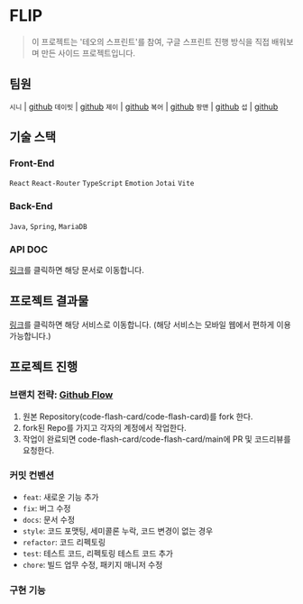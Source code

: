 # FLIP
> 이 프로젝트는 '테오의 스프린트'를 참여, 구글 스프린트 진행 방식을 직접 배워보며 만든 사이드 프로젝트입니다. 

## 팀원
`시니` | [github](https://github.com/SINHOLEE)
`데이빗` | [github](https://github.com/DavidYang2149)
`제이` | [github](https://github.com/tpoluol)
`복어` | [github](https://github.com/LEESEONGBOK1214)
`팡맨` | [github](https://github.com/devpang20)
`섭` | [github](https://github.com/devseop)

## 기술 스택
### Front-End
`React` `React-Router` `TypeScript` `Emotion` `Jotai` `Vite`

### Back-End
`Java`, `Spring`, `MariaDB`

### API DOC
[링크](http://weareboard.kr/teosp/swagger-ui/index.html#/)를 클릭하면 해당 문서로 이동합니다.

## 프로젝트 결과물
[링크](https://leeseongbok1214.github.io/flashcard/)를 클릭하면 해당 서비스로 이동합니다. (해당 서비스는 모바일 웹에서 편하게 이용 가능합니다.)

## 프로젝트 진행 
### 브랜치 전략: [Github Flow](https://subicura.com/git/guide/github-flow.html#github-flow-%E1%84%87%E1%85%A1%E1%86%BC%E1%84%89%E1%85%B5%E1%86%A8)

1. 원본 Repository(code-flash-card/code-flash-card)를 fork 한다.
2. fork된 Repo를 가지고 각자의 계정에서 작업한다.
3. 작업이 완료되면 code-flash-card/code-flash-card/main에 PR 및 코드리뷰를 요청한다.

### 커밋 컨벤션
- `feat`: 새로운 기능 추가
- `fix`: 버그 수정
- `docs`: 문서 수정
- `style`: 코드 포맷팅, 세미콜론 누락, 코드 변경이 없는 경우
- `refactor`: 코드 리펙토링
- `test`: 테스트 코드, 리펙토링 테스트 코드 추가
- `chore`: 빌드 업무 수정, 패키지 매니저 수정

### 구현 기능
